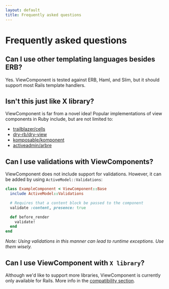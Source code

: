 ```yaml
---
layout: default
title: Frequently asked questions
---
```


# Frequently asked questions

## Can I use other templating languages besides ERB?

Yes. ViewComponent is tested against ERB, Haml, and Slim, but it should support most Rails template handlers.

## Isn't this just like X library?

ViewComponent is far from a novel idea! Popular implementations of view components in Ruby include, but are not limited to:

- [trailblazer/cells](https://github.com/trailblazer/cells)
- [dry-rb/dry-view](https://github.com/dry-rb/dry-view)
- [komposable/komponent](https://github.com/komposable/komponent)
- [activeadmin/arbre](https://github.com/activeadmin/arbre)

## Can I use validations with ViewComponents?

ViewComponent does not include support for validations. However, it can be added by using `ActiveModel::Validations`:

```ruby
class ExampleComponent < ViewComponent::Base
  include ActiveModel::Validations

  # Requires that a content block be passed to the component
  validate :content, presence: true

  def before_render
    validate!
  end
end
```

_Note: Using validations in this manner can lead to runtime exceptions. Use them wisely._

## Can I use ViewComponent with `X library`?

Although we'd like to support more libraries, ViewComponent is currently only available for Rails.
More info in the [compatibility section](./compatibility).
